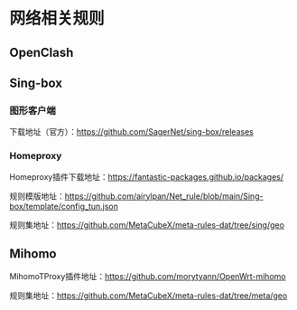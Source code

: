 # 网络相关规则

## OpenClash

## Sing-box

### 图形客户端

下载地址（官方）：https://github.com/SagerNet/sing-box/releases

### Homeproxy

Homeproxy插件下载地址：https://fantastic-packages.github.io/packages/

规则模版地址：https://github.com/airylpan/Net_rule/blob/main/Sing-box/template/config_tun.json

规则集地址：https://github.com/MetaCubeX/meta-rules-dat/tree/sing/geo

## Mihomo

MihomoTProxy插件地址：https://github.com/morytyann/OpenWrt-mihomo

规则集地址：https://github.com/MetaCubeX/meta-rules-dat/tree/meta/geo
